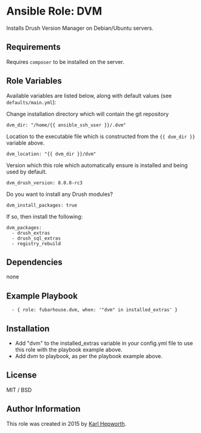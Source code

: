 # Ansible Role: DVM

Installs Drush Version Manager on Debian/Ubuntu servers.

## Requirements

Requires `composer` to be installed on the server.

## Role Variables

Available variables are listed below, along with default values (see `defaults/main.yml`):

Change installation directory which will contain the git repository

    dvm_dir: "/home/{{ ansible_ssh_user }}/.dvm"

Location to the executable file which is constructed from the `{{ dvm_dir }}` variable above.

    dvm_location: "{{ dvm_dir }}/dvm"

Version which this role which automatically ensure is installed and being used by default.

    dvm_drush_version: 8.0.0-rc3

Do you want to install any Drush modules?

    dvm_install_packages: true

If so, then install the following:

    dvm_packages:
      - drush_extras
      - drush_sql_extras
      - registry_rebuild

## Dependencies

  none

## Example Playbook

```
  - { role: fubarhouse.dvm, when: '"dvm" in installed_extras' }
```

## Installation

  * Add "dvm" to the installed_extras variable in your config.yml file to use this role with the playbook example above.
  * Add dvm to playbook, as per the playbook example above.

## License

MIT / BSD

## Author Information

This role was created in 2015 by [Karl Hepworth](https://twitter.com/fubarhouse).
